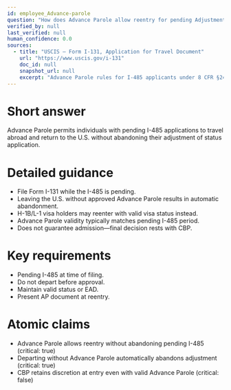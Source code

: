 ```yaml
---
id: employee_Advance-parole
question: "How does Advance Parole allow reentry for pending Adjustment of Status applicants?"
verified_by: null
last_verified: null
human_confidence: 0.0
sources:
  - title: "USCIS – Form I-131, Application for Travel Document"
    url: "https://www.uscis.gov/i-131"
    doc_id: null
    snapshot_url: null
    excerpt: "Advance Parole rules for I-485 applicants under 8 CFR §245.2(a)(4)(ii)."
---
```


# Short answer
Advance Parole permits individuals with pending I-485 applications to travel abroad and return to the U.S. without abandoning their adjustment of status application.

# Detailed guidance
- File Form I-131 while the I-485 is pending.  
- Leaving the U.S. without approved Advance Parole results in automatic abandonment.  
- H-1B/L-1 visa holders may reenter with valid visa status instead.  
- Advance Parole validity typically matches pending I-485 period.  
- Does not guarantee admission—final decision rests with CBP.  

# Key requirements
- Pending I-485 at time of filing.  
- Do not depart before approval.  
- Maintain valid status or EAD.  
- Present AP document at reentry.  

# Atomic claims
- Advance Parole allows reentry without abandoning pending I-485 (critical: true)
- Departing without Advance Parole automatically abandons adjustment (critical: true)
- CBP retains discretion at entry even with valid Advance Parole (critical: false)


